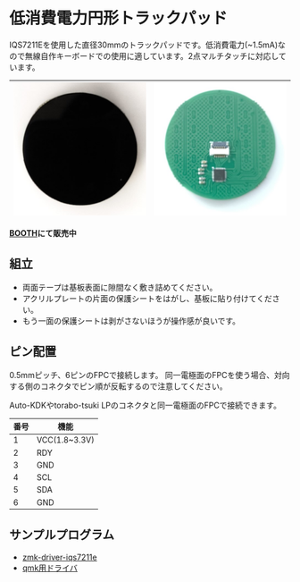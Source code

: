 # 低消費電力円形トラックパッド


IQS7211Eを使用した直径30mmのトラックパッドです。低消費電力(~1.5mA)なので無線自作キーボードでの使用に適しています。2点マルチタッチに対応しています。

|![](img/top.JPG)|![](img/bottom.JPG)|
|-|-|

**[BOOTH](https://nogikes.booth.pm/items/7254791)にて販売中**

## 組立

* 両面テープは基板表面に隙間なく敷き詰めてください。
* アクリルプレートの片面の保護シートをはがし、基板に貼り付けてください。
* もう一面の保護シートは剥がさないほうが操作感が良いです。

## ピン配置

0.5mmピッチ、6ピンのFPCで接続します。 同一電極面のFPCを使う場合、対向する側のコネクタでピン順が反転するので注意してください。

Auto-KDKやtorabo-tsuki LPのコネクタと同一電極面のFPCで接続できます。

|番号|機能|
|-|-|
|1|VCC(1.8~3.3V)|
|2|RDY|
|3|GND|
|4|SCL|
|5|SDA|
|6|GND|

## サンプルプログラム

- [zmk-driver-iqs7211e](https://github.com/sekigon-gonnoc/zmk-driver-iqs7211e)
- [qmk用ドライバ](./qmk_driver)